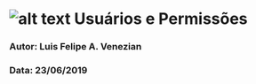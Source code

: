 # ![alt text](C:\Users\Luis\Documents\dev\erp\application\documentation\doc_img\logo\icon-hinode.png "Logo Hinode")  Usuários e Permissões

### Autor: Luis Felipe A. Venezian
### Data: 23/06/2019